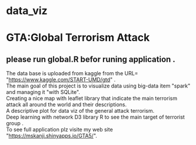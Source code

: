 # data_viz </br>
# GTA:Global Terrorism Attack</br> 
## please run global.R befor runing application . </br>
The data base is uploaded from kaggle from the URL= "https://www.kaggle.com/START-UMD/gtd" . </br>
The main goal of this project is to visualize data using big-data item "spark" and managing it "with SQLite".</br>
Creating a nice map with leaflet library that indicate the main terrorism attack all around the world and their descriptions. </br>
A descriptive plot for data viz of the general attack terrorism. </br>
Deep learning with network D3 library R to see the main target of terrorist group .</br>
To see full application plz visite my web site "https://mskanji.shinyapps.io/GTA5/".











